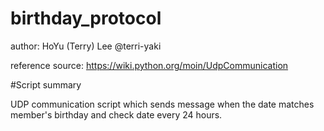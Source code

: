 # birthday_protocol
 author: HoYu (Terry) Lee @terri-yaki

reference source: https://wiki.python.org/moin/UdpCommunication

#Script summary

UDP communication script which sends message when the date matches member's birthday and check date every 24 hours.
